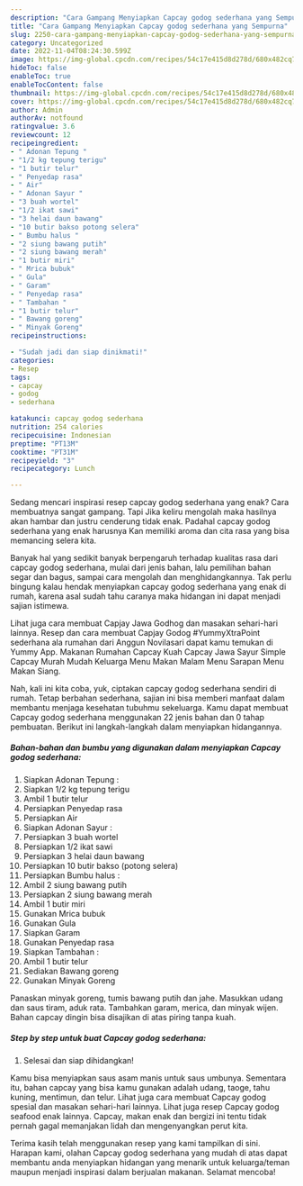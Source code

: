 ```yaml
---
description: "Cara Gampang Menyiapkan Capcay godog sederhana yang Sempurna"
title: "Cara Gampang Menyiapkan Capcay godog sederhana yang Sempurna"
slug: 2250-cara-gampang-menyiapkan-capcay-godog-sederhana-yang-sempurna
category: Uncategorized
date: 2022-11-04T08:24:30.599Z
image: https://img-global.cpcdn.com/recipes/54c17e415d8d278d/680x482cq70/capcay-godog-sederhana-foto-resep-utama.jpg
hideToc: false
enableToc: true
enableTocContent: false
thumbnail: https://img-global.cpcdn.com/recipes/54c17e415d8d278d/680x482cq70/capcay-godog-sederhana-foto-resep-utama.jpg
cover: https://img-global.cpcdn.com/recipes/54c17e415d8d278d/680x482cq70/capcay-godog-sederhana-foto-resep-utama.jpg
author: Admin
authorAv: notfound
ratingvalue: 3.6
reviewcount: 12
recipeingredient:
- " Adonan Tepung "
- "1/2 kg tepung terigu"
- "1 butir telur"
- " Penyedap rasa"
- " Air"
- " Adonan Sayur "
- "3 buah wortel"
- "1/2 ikat sawi"
- "3 helai daun bawang"
- "10 butir bakso potong selera"
- " Bumbu halus "
- "2 siung bawang putih"
- "2 siung bawang merah"
- "1 butir miri"
- " Mrica bubuk"
- " Gula"
- " Garam"
- " Penyedap rasa"
- " Tambahan "
- "1 butir telur"
- " Bawang goreng"
- " Minyak Goreng"
recipeinstructions:

- "Sudah jadi dan siap dinikmati!"
categories:
- Resep
tags:
- capcay
- godog
- sederhana

katakunci: capcay godog sederhana 
nutrition: 254 calories
recipecuisine: Indonesian
preptime: "PT13M"
cooktime: "PT31M"
recipeyield: "3"
recipecategory: Lunch

---
```



Sedang mencari inspirasi resep capcay godog sederhana yang enak? Cara membuatnya sangat gampang. Tapi Jika keliru mengolah maka hasilnya akan hambar dan justru cenderung tidak enak. Padahal capcay godog sederhana yang enak harusnya Kan memiliki aroma dan cita rasa yang bisa memancing selera kita.


Banyak hal yang sedikit banyak berpengaruh terhadap kualitas rasa dari capcay godog sederhana, mulai dari jenis bahan, lalu pemilihan bahan segar dan bagus, sampai cara mengolah dan menghidangkannya. Tak perlu bingung kalau hendak menyiapkan capcay godog sederhana yang enak di rumah, karena asal sudah tahu caranya maka hidangan ini dapat menjadi sajian istimewa.

Lihat juga cara membuat Capjay Jawa Godhog dan masakan sehari-hari lainnya. Resep dan cara membuat Capjay Godog #YummyXtraPoint sederhana ala rumahan dari Anggun Novilasari dapat kamu temukan di Yummy App. Makanan Rumahan Capcay Kuah Capcay Jawa Sayur Simple Capcay Murah Mudah Keluarga Menu Makan Malam Menu Sarapan Menu Makan Siang.


Nah, kali ini kita coba, yuk, ciptakan capcay godog sederhana sendiri di rumah. Tetap berbahan sederhana, sajian ini bisa memberi manfaat dalam membantu menjaga kesehatan tubuhmu sekeluarga. Kamu dapat membuat Capcay godog sederhana menggunakan 22 jenis bahan dan 0 tahap pembuatan. Berikut ini langkah-langkah dalam menyiapkan hidangannya.

<!--inarticleads1-->

##### Bahan-bahan dan bumbu yang digunakan dalam menyiapkan Capcay godog sederhana:

1. Siapkan  Adonan Tepung :
1. Siapkan 1/2 kg tepung terigu
1. Ambil 1 butir telur
1. Persiapkan  Penyedap rasa
1. Persiapkan  Air
1. Siapkan  Adonan Sayur :
1. Persiapkan 3 buah wortel
1. Persiapkan 1/2 ikat sawi
1. Persiapkan 3 helai daun bawang
1. Persiapkan 10 butir bakso (potong selera)
1. Persiapkan  Bumbu halus :
1. Ambil 2 siung bawang putih
1. Persiapkan 2 siung bawang merah
1. Ambil 1 butir miri
1. Gunakan  Mrica bubuk
1. Gunakan  Gula
1. Siapkan  Garam
1. Gunakan  Penyedap rasa
1. Siapkan  Tambahan :
1. Ambil 1 butir telur
1. Sediakan  Bawang goreng
1. Gunakan  Minyak Goreng


Panaskan minyak goreng, tumis bawang putih dan jahe. Masukkan udang dan saus tiram, aduk rata. Tambahkan garam, merica, dan minyak wijen. Bahan capcay dingin bisa disajikan di atas piring tanpa kuah. 

<!--inarticleads2-->

##### Step by step untuk buat Capcay godog sederhana:


1. Selesai dan siap dihidangkan!

Kamu bisa menyiapkan saus asam manis untuk saus umbunya. Sementara itu, bahan capcay yang bisa kamu gunakan adalah udang, taoge, tahu kuning, mentimun, dan telur. Lihat juga cara membuat Capcay godog spesial dan masakan sehari-hari lainnya. Lihat juga resep Capcay godog seafood enak lainnya. Capcay, makan enak dan bergizi ini tentu tidak pernah gagal memanjakan lidah dan mengenyangkan perut kita. 

Terima kasih telah menggunakan resep yang kami tampilkan di sini. Harapan kami, olahan Capcay godog sederhana yang mudah di atas dapat membantu anda menyiapkan hidangan yang menarik untuk keluarga/teman maupun menjadi inspirasi dalam berjualan makanan. Selamat mencoba!
